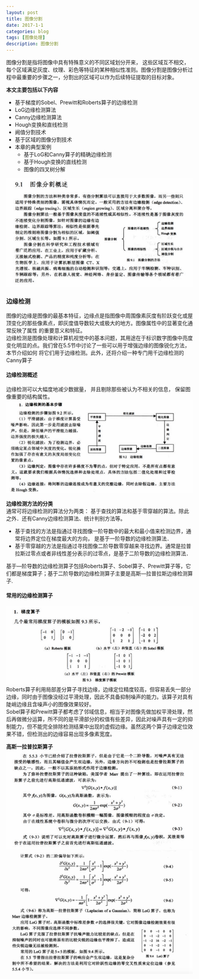 ```yaml
---
layout: post
title: 图像分割
date: 2017-1-1
categories: blog
tags: [图像处理]
description: 图像分割
---
```


图像分割是指将图像中具有特殊意义的不同区域划分开来， 这些区域互不相交，每个区域满足灰度、纹理、彩色等特征的某种相似性准则。图像分割是图像分析过程中最重要的步骤之一，分割出的区域可以作为后续特征提取的目标对象。

**本文主要包括以下内容**    

- 基于梯度的Sobel、Prewitt和Roberts算子的边缘检测
- LoG边缘检测算法
- Canny边缘检测算法
- Hough变换和直线检测
- 阙值分割技术
- 基于区域的图像分割技术
- 本章的典型案例
	+ 基于LoG和Canny算子的精确边缘检测
	+ 基于Hough变换的直线检测
	+ 图像的四叉树分解

![](https://raw.githubusercontent.com/whuhan2013/myImage/master/dataImage/chapter9/p1.png)

### 边缘检测     
图像的边缘是图像的最基本特征，边缘点是指图像中周围像素灰度有阶跃变化或屋顶变化的那些像素点，即灰度值导数较大或极大的地方。图像属性中的显著变化通常反映了属性 的重要意义和特征。        
边缘检测是图像处理和计算机视觉中的基本问题，其用途在于标识数字图像中亮度变化明显的点。我们曾在5.5节中讨论了一些可以用于增强边缘的图像锐化方法，本节介绍如何 将它们用于边缘检测。此外，还将介绍一种专门用千边缘检测的Canny算子  

#### 边缘检测概述
边缘检测可以大幅度地减少数据量， 并且剔除那些被认为不相关的信息， 保留图像重要的结构属性。         
![](https://raw.githubusercontent.com/whuhan2013/myImage/master/dataImage/chapter9/p2.png)  

**边缘检测方法的分类**       
通常可将边缘检测的算法分为两类： 基于查找的算法和基于零穿越的算法。除此之外．还有Canny边缘检测算法、统计判别方法等。        
- 基于查找的方法是指通过寻找图像一阶导数中的最大和最小值来检测边界，通常将边界定位在梯度最大的方向， 是基于一阶导数的边缘检测算法．
- 基于零穿越的方法是指通过寻找图像二阶导数零穿越来寻找边界。通常是拉普拉斯过零点或者非线性差分表示的过零点，是基于二阶导数的边缘检测算法．  

基于—阶导数的边缘检测算子包括Roberts算子、Sobel算子、Prewitt算子等，它们都是梯度算子；基于二阶导数的边缘检测算子主要是高斯—拉普拉斯边缘检测算子.     

#### 常用的边缘检测算子       
![](https://raw.githubusercontent.com/whuhan2013/myImage/master/dataImage/chapter9/p3.png)  
Roberts算子利用局部差分算子寻找边缘，边缘定位精度较高，但容易丢失一部分边缘，同时由于图像没经过平滑处理，因此不具备抑制噪声的能力。该算子对具有陡峭边缘且含噪声小的图像效果较好。          
Sobel算子和Prewitt算子都考虑了邻域信息，相当于对图像先做加权平滑处理，然后再做微分运算，所不同的是平滑部分的权值有些差异，因此对噪声具有一定的抑制能力，但不能完全排除检测结果中出现的虚假边缘。虽然这两个算子边缘定位效果不错，但检测出的边缘容易出现多像素宽度。      

**高斯一拉普拉斯算子**     
![](https://raw.githubusercontent.com/whuhan2013/myImage/master/dataImage/chapter9/p4.png) 
![](https://raw.githubusercontent.com/whuhan2013/myImage/master/dataImage/chapter9/p5.png) 

